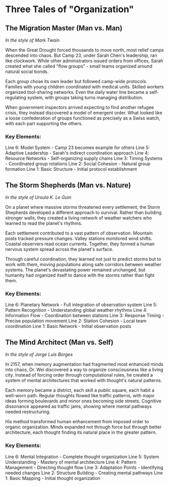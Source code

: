 # Three Tales of "Organization"

## The Migration Master (Man vs. Man)
*In the style of Mark Twain*

When the Great Drought forced thousands to move north, most relief camps descended into chaos. But Camp 23, under Sarah Chen's leadership, ran like clockwork. While other administrators issued orders from offices, Sarah created what she called "flow groups" - small teams organized around natural social bonds.

Each group chose its own leader but followed camp-wide protocols. Families with young children coordinated with medical units. Skilled workers organized tool-sharing networks. Even the daily water line became a self-regulating system, with groups taking turns managing distribution.

When government inspectors arrived expecting to find another refugee crisis, they instead discovered a model of emergent order. What looked like a loose confederation of groups functioned as precisely as a Swiss watch, with each part supporting the others.

### Key Elements:
Line 6: Model System - Camp 23 becomes example for others
Line 5: Adaptive Leadership - Sarah's indirect coordination approach
Line 4: Resource Networks - Self-organizing supply chains
Line 3: Timing Systems - Coordinated group rotations
Line 2: Social Cohesion - Natural group formation
Line 1: Basic Structure - Initial protocol establishment

## The Storm Shepherds (Man vs. Nature)
*In the style of Ursula K. Le Guin*

On a planet where massive storms threatened every settlement, the Storm Shepherds developed a different approach to survival. Rather than building stronger walls, they created a living network of weather watchers who learned to read the planet's rhythms.

Each settlement contributed to a vast pattern of observation. Mountain posts tracked pressure changes. Valley stations monitored wind shifts. Coastal observers read ocean currents. Together, they formed a human nervous system spread across the planet's surface.

Through careful coordination, they learned not just to predict storms but to work with them, moving populations along safe corridors between weather systems. The planet's devastating power remained unchanged, but humanity had organized itself to dance with the storms rather than fight them.

### Key Elements:
Line 6: Planetary Network - Full integration of observation system
Line 5: Pattern Recognition - Understanding global weather rhythms
Line 4: Information Flow - Coordination between stations
Line 3: Response Timing - Precise population movement
Line 2: Station Cohesion - Local team coordination
Line 1: Basic Network - Initial observation posts

## The Mind Architect (Man vs. Self)
*In the style of Jorge Luis Borges*

In 2157, when memory augmentation had fragmented most enhanced minds into chaos, Dr. Wei discovered a way to organize consciousness like a living city. Instead of forcing order through computational rules, he created a system of mental architectures that worked with thought's natural patterns.

Each memory became a district, each skill a public square, each habit a well-worn path. Regular thoughts flowed like traffic patterns, with major ideas forming boulevards and minor ones becoming side streets. Cognitive dissonance appeared as traffic jams, showing where mental pathways needed restructuring.

His method transformed human enhancement from imposed order to organic organization. Minds expanded not through force but through better architecture, each thought finding its natural place in the greater pattern.

### Key Elements:
Line 6: Mental Integration - Complete thought organization
Line 5: System Understanding - Mastery of mental architecture
Line 4: Pattern Management - Directing thought flow
Line 3: Adaptation Points - Identifying needed changes
Line 2: Structure Building - Creating mental pathways
Line 1: Basic Mapping - Initial thought organization